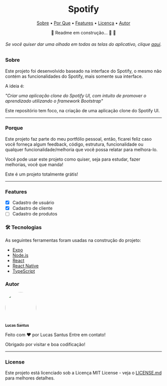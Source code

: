 <h1 align="center">Spotify</h1>

<p align="center">
 <a href="#sobre">Sobre</a> •
 <a href="#porque">Por Que</a> • 
 <a href="#features">Features</a> •
 <a href="#license">Licença</a> • 
 <a href="#autor">Autor</a>
</p>

<div align="center"> 
	🚧  Readme em construção... 🚀 🚧
</div>

<h6 align="center"> 
	Se você quiser dar uma olhada em todas as telas do aplicativo, clique <a href="#autor">aqui</a>.
</h6>

### Sobre

Este projeto foi desenvolvido baseado na interface do Spotify, o mesmo não contém as funcionalidades do Spotify, mais somente sua interface.

A ideia é:

_"Criar uma aplicação clone do Spotify UI, com intuito de promover o aprendizado utilizando o framework Bootstrap"_

Este repositório tem foco, na criação de uma aplicação clone do Spotify UI.

--------------------------------------------------------------------------------------

### Porque

Este projeto faz parte do meu portfólio pessoal, então, ficarei feliz caso você forneça algum feedback, código, estrutura, funcionalidade ou qualquer funcionalidade/melhoria que você possa relatar para melhora-lo.

Você pode usar este projeto como quiser, seja para estudar, fazer melhorias, você que manda!

Este é um projeto totalmente grátis!

--------------------------------------------------------------------------------------

### Features

- [x] Cadastro de usuário
- [x] Cadastro de cliente
- [ ] Cadastro de produtos

### 🛠 Tecnologias

As seguintes ferramentas foram usadas na construção do projeto:

- [Expo](https://expo.io/)
- [Node.js](https://nodejs.org/en/)
- [React](https://pt-br.reactjs.org/)
- [React Native](https://reactnative.dev/)
- [TypeScript](https://www.typescriptlang.org/)

### Autor

<a href="https://github.com/LucasSantus">
 <img style="border-radius: 50%;" src="https://github.com/LucasSantus.png" width="100px;" alt=""/>
 <br />
 <sub><b>Lucas Santus</b></sub></a><a href="https://blog.rocketseat.com.br/author/thiago//" title="Github">
</a>

Feito com ❤️ por Lucas Santus 
Entre em contato!

Obrigado por visitar e boa codificação!

--------------------------------------------------------------------------------------

### License

Este projeto está licenciado sob a Licença MIT License - veja o [LICENSE.md](https://github.com/LucasSantus/spotify/blob/master/LICENSE) para melhores detalhes.
